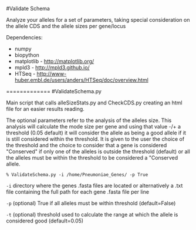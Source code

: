 #Validate Schema

Analyze your alleles for a set of parameters, taking special consideration on the allele CDS and the allele sizes per gene/locus


Dependencies:
* numpy
* biopython
* matplotlib - http://matplotlib.org/
* mpld3 - http://mpld3.github.io/
* HTSeq - http://www-huber.embl.de/users/anders/HTSeq/doc/overview.html


=============
#ValidateSchema.py

Main script that calls alleSizeStats.py and CheckCDS.py creating an html file for an easier results reading.

The optional parameters refer to the analysis of the alleles size. This analysis will calculate the mode size per gene and using that value -/+ a threshold (0.05 default) it will consider the allele as being a good allele if it is still considered within the threshold. It is given to the user the choice of the threshold and the choice to consider that a gene is considered "Conserved" if only one of the alleles is outside the threshold (default) or all the alleles must be within the threshold to be considered a "Conserved allele.

	% ValidateSchema.py -i /home/Pneumoniae_Genes/ -p True
	
`-i` directory where the genes .fasta files are located or alternatively a .txt file containing the full path for each gene .fasta file per line

`-p` (optional) True if all alleles must be within threshold (default=False)

`-t` (optional) threshold used to calculate the range at which the allele is considered good (default=0.05)



